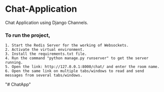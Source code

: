 # Chat-Application
Chat Application using Django Channels.

### To run the project,
```
1. Start the Redis Server for the working of Websockets.
2. Activate the virtual environment.
3. Install the requirements.txt file.
4. Run the command "python manage.py runserver" to get the server running.
5. Open the link: http://127.0.0.1:8000/chat/ and enter the room name.
6. Open the same link on multiple tabs/windows to read and send messages from several tabs/windows.
```
"# ChatApp" 
